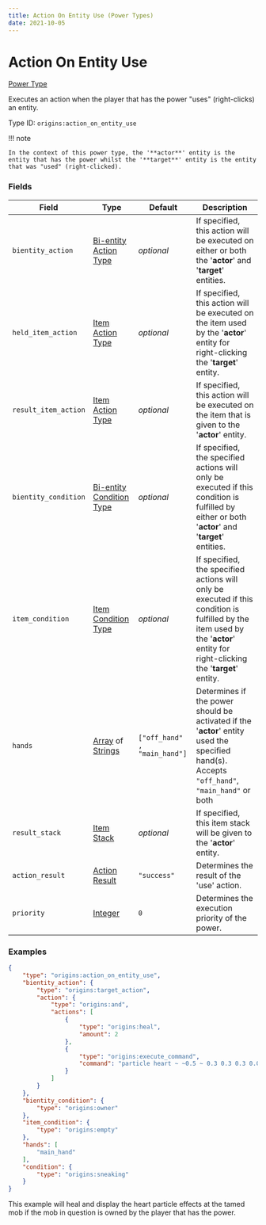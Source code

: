 ```yaml
---
title: Action On Entity Use (Power Types)
date: 2021-10-05
---
```


# Action On Entity Use

[Power Type](../power_types.md)

Executes an action when the player that has the power "uses" (right-clicks) an entity.

Type ID: `origins:action_on_entity_use`

!!! note

    In the context of this power type, the '**actor**' entity is the entity that has the power whilst the '**target**' entity is the entity that was "used" (right-clicked).


### Fields

Field | Type | Default | Description
------|------|---------|-------------
`bientity_action` | [Bi-entity Action Type](../bientity_action_types.md) | _optional_ | If specified, this action will be executed on either or both the '**actor**' and '**target**' entities.
`held_item_action` | [Item Action Type](../item_action_types.md) | _optional_ | If specified, this action will be executed on the item used by the '**actor**' entity for right-clicking the '**target**' entity.
`result_item_action` | [Item Action Type](../item_action_types.md) | _optional_ | If specified, this action will be executed on the item that is given to the '**actor**' entity.
`bientity_condition` | [Bi-entity Condition Type](../bientity_condition_types.md) | _optional_ | If specified, the specified actions will only be executed if this condition is fulfilled by either or both '**actor**' and '**target**' entities.
`item_condition` | [Item Condition Type](../item_condition_types.md) | _optional_ | If specified, the specified actions will only be executed if this condition is fulfilled by the item used by the '**actor**' entity for right-clicking the '**target**' entity.
`hands` | [Array](../data_types/array.md) of [Strings](../data_types/string.md) | `["off_hand" , "main_hand"]` | Determines if the power should be activated if the '**actor**' entity used the specified hand(s). Accepts `"off_hand"`, `"main_hand"` or both
`result_stack` | [Item Stack](../data_types/item_stack.md) | _optional_ | If specified, this item stack will be given to the '**actor**' entity.
`action_result` | [Action Result](../../misc/extras/action_results.md) | `"success"` | Determines the result of the 'use' action.
`priority` | [Integer](../data_types/integer.md) | `0` | Determines the execution priority of the power.


### Examples

```json
{
    "type": "origins:action_on_entity_use",
    "bientity_action": {
        "type": "origins:target_action",
        "action": {
            "type": "origins:and",
            "actions": [
                {
                    "type": "origins:heal",
                    "amount": 2
                },
                {
                    "type": "origins:execute_command",
                    "command": "particle heart ~ ~0.5 ~ 0.3 0.3 0.3 0.009 4 normal @a"
                }
            ]
        }
    },
    "bientity_condition": {
        "type": "origins:owner"
    },
    "item_condition": {
        "type": "origins:empty"
    },
    "hands": [
        "main_hand"
    ],
    "condition": {
        "type": "origins:sneaking"
    }
}
```

This example will heal and display the heart particle effects at the tamed mob if the mob in question is owned by the player that has the power.
